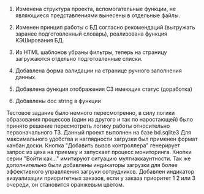 1. Изменена структура проекта, вспомогательные функции, не являющиеся представлениями вынесены в отдельные файлы.

2. Изменен принцип работы с БД согласно рекомендаций (выгружать заранее подготовленный словарь), реализована функция КЭШирования БД.

3. Из HTML шаблонов убраны фильтры, теперь на страницу загружаются отдельно подготовленные списки.

4. Добавлена форма валидации на странице ручного заполнения данных.

5. Добавлена функция отображения СЗ имеющих статус (доработка)

6. Добавлены doc string в функции
   

Тестовое задание было немного пересмотренно, в силу логики образования процессов (один из другого и так по наростающей) было принято решение пересмотреть логику работы относительно первоначального ТЗ. 
Данный проект выполнен на базе bd.sqlite3 
Для максимального удобства и наглядности загрузки был применен формат канбан доски.
Кнопка "Добавить вызов контроллера" генерирует запрос из цеха на приемку и запускает процесс мониторинга.
Кнопки серии "Войти как..." имитируют ситуацию мултиаккаунтности.
Так же дополнительно были добавлены индикаторы загрузки для более эффективного управляения загруки сотрудников. 
Добавлен индикатор визуализации приоритетных заказов, если у заказа приоритет 1 2 или 3 очереди, он становится оранжевым цветом.
